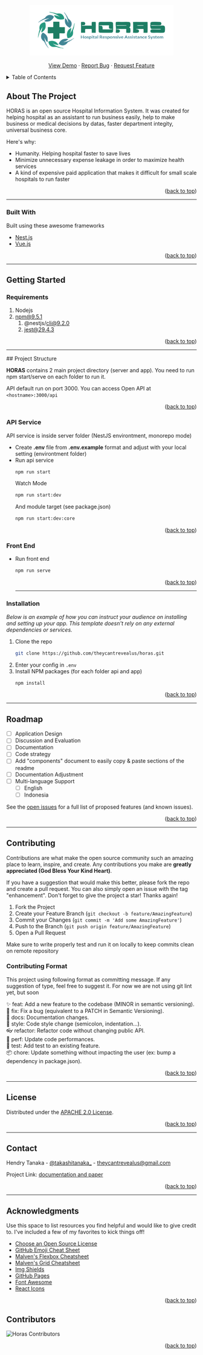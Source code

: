 <div id="top"></div>
<!-- PROJECT LOGO -->
<br />
<div align="center">
  <img src="horas.png" width="380" />
  <p align="center">
    <a href="#">View Demo</a>
    ·
    <a href="https://github.com/theycantrevealus/horas/issues">Report Bug</a>
    ·
    <a href="https://github.com/theycantrevealus/horas/issues">Request Feature</a>
  </p>
</div>

<!-- TABLE OF CONTENTS -->
<details>
  <summary>Table of Contents</summary>
  <ol>
    <li>
      <a href="#about-the-project">About The Project</a>
      <ul>
        <li><a href="#built-with">Built With</a></li>
      </ul>
    </li>
    <li>
      <a href="#getting-started">Getting Started</a>
      <ul>
        <li><a href="#prerequisites">Prerequisites</a></li>
        <li><a href="#installation">Installation</a></li>
      </ul>
    </li>
    <li><a href="#usage">Usage</a></li>
    <li><a href="#roadmap">Roadmap</a></li>
    <li><a href="#contributing">Contributing</a></li>
    <li><a href="#license">License</a></li>
    <li><a href="#contact">Contact</a></li>
    <li><a href="#acknowledgments">Acknowledgments</a></li>
    <li><a href="#contributors">Contributors</a></li>
  </ol>
</details>

<!-- ABOUT THE PROJECT -->

## About The Project

HORAS is an open source Hospital Information System. It was created for helping hospital as an assistant to run business easily, help to make business or medical decisions by datas, faster department integity, universal business core.

Here's why:

- Humanity. Helping hospital faster to save lives
- Minimize unnecessary expense leakage in order to maximize health services
- A kind of expensive paid application that makes it difficult for small scale hospitals to run faster

<p align="right">(<a href="#top">back to top</a>)</p>
<hr />

### Built With

Built using these awesome frameworks

- [Nest.js](https://nestjs.com/)
- [Vue.js](https://vuejs.org/)

<p align="right">(<a href="#top">back to top</a>)</p>
<hr />
<!-- GETTING STARTED -->

## Getting Started

### Requirements
1. Nodejs
2. npm@9.5.1
   1. @nestjs/cli@9.2.0
   2. jest@29.4.3

<p align="right">(<a href="#top">back to top</a>)</p>

<!-- STRUCTURE -->
<hr />
## Project Structure

<b>HORAS</b> contains 2 main project directory (server and app). You need to run npm start/serve on each folder to run it.

API default run on port 3000. You can access Open API at `<hostname>:3000/api`

<p align="right">(<a href="#top">back to top</a>)</p>

### API Service
API service is inside server folder (NestJS environtment, monorepo mode)
- Create <b>.env</b> file from <b>.env.example</b> format and adjust with your local setting (environtment folder) 
- Run api service
  ```sh
  npm run start
  ```
  Watch Mode
  ```sh
  npm run start:dev
  ```
  And module target (see package.json)
  ```sh
  npm run start:dev:core
  ```
  <p align="right">(<a href="#top">back to top</a>)</p>

### Front End
- Run front end
  ```sh
  npm run serve
  ```
  <p align="right">(<a href="#top">back to top</a>)</p>
  <hr />

### Installation

_Below is an example of how you can instruct your audience on installing and setting up your app. This template doesn't rely on any external dependencies or services._

1. Clone the repo
   ```sh
   git clone https://github.com/theycantrevealus/horas.git
   ```
2. Enter your config in `.env`
3. Install NPM packages (for each folder api and app)
   ```sh
   npm install
   ```

<p align="right">(<a href="#top">back to top</a>)</p>
<hr />
<!-- ROADMAP -->

## Roadmap

- [ ] Application Design
- [ ] Discussion and Evaluation
- [ ] Documentation
- [ ] Code strategy
- [ ] Add "components" document to easily copy & paste sections of the readme
- [ ] Documentation Adjustment
- [ ] Multi-language Support
  - [ ] English
  - [ ] Indonesia

See the [open issues](https://github.com/theycantrevealus/horas/issues) for a full list of proposed features (and known issues).

<p align="right">(<a href="#top">back to top</a>)</p>
<hr />
<!-- CONTRIBUTING -->

## Contributing

Contributions are what make the open source community such an amazing place to learn, inspire, and create. Any contributions you make are **greatly appreciated (God Bless Your Kind Heart)**.

If you have a suggestion that would make this better, please fork the repo and create a pull request. You can also simply open an issue with the tag "enhancement".
Don't forget to give the project a star! Thanks again!

1. Fork the Project
2. Create your Feature Branch (`git checkout -b feature/AmazingFeature`)
3. Commit your Changes (`git commit -m 'Add some AmazingFeature'`)
4. Push to the Branch (`git push origin feature/AmazingFeature`)
5. Open a Pull Request

Make sure to write properly test and run it on locally to keep commits clean on remote repository

### Contributing Format

This project using following format as committing message. If any suggestion of type, feel free to suggest it. For now we are not using git lint yet, but soon

✨ feat: Add a new feature to the codebase (MINOR in semantic versioning).<br />
🔧 fix: Fix a bug (equivalent to a PATCH in Semantic Versioning).<br />
📑 docs: Documentation changes.<br />
👑 style: Code style change (semicolon, indentation...).<br />
👓 refactor: Refactor code without changing public API.<br />
🚀 perf: Update code performances.<br />
🔎 test: Add test to an existing feature.<br />
📦 chore: Update something without impacting the user (ex: bump a dependency in package.json).<br />

<p align="right">(<a href="#top">back to top</a>)</p>
<hr />

<!-- LICENSE -->

## License

Distributed under the <a href="https://github.com/theycantrevealus/horas?tab=Apache-2.0-1-ov-file">APACHE 2.0 License</a>.

<p align="right">(<a href="#top">back to top</a>)</p>
<hr />
<!-- CONTACT -->

## Contact

Hendry Tanaka - [@takashitanaka\_](https://twitter.com/takashitanaka_) - theycantrevealus@gmail.com

Project Link: [documentation and paper](https://theycantrevealus.github.io/horas/)

<p align="right">(<a href="#top">back to top</a>)</p>
<hr />
<!-- ACKNOWLEDGMENTS -->

## Acknowledgments

Use this space to list resources you find helpful and would like to give credit to. I've included a few of my favorites to kick things off!

- [Choose an Open Source License](https://choosealicense.com)
- [GitHub Emoji Cheat Sheet](https://www.webpagefx.com/tools/emoji-cheat-sheet)
- [Malven's Flexbox Cheatsheet](https://flexbox.malven.co/)
- [Malven's Grid Cheatsheet](https://grid.malven.co/)
- [Img Shields](https://shields.io)
- [GitHub Pages](https://pages.github.com)
- [Font Awesome](https://fontawesome.com)
- [React Icons](https://react-icons.github.io/react-icons/search)

<p align="right">(<a href="#top">back to top</a>)</p>

<!-- MARKDOWN LINKS & IMAGES -->

<!-- CONTRIBUTORS -->

## Contributors
<img src="https://contrib.rocks/image?repo=theycantrevealus/horas" alt="Horas Contributors"/>
<p align="right">(<a href="#top">back to top</a>)</p>
